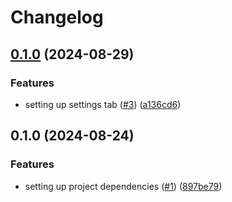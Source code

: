 # Changelog

## [0.1.0](https://github.com/Stackclash/obsidian-ttrpg-audio-controller/compare/0.1.0...0.1.0) (2024-08-29)


### Features

* setting up settings tab ([#3](https://github.com/Stackclash/obsidian-ttrpg-audio-controller/issues/3)) ([a136cd6](https://github.com/Stackclash/obsidian-ttrpg-audio-controller/commit/a136cd6871c8e48d4dc52561aa54ed79903595ad))

## 0.1.0 (2024-08-24)


### Features

* setting up project dependencies ([#1](https://github.com/Stackclash/obsidian-ttrpg-audio-controller/issues/1)) ([897be79](https://github.com/Stackclash/obsidian-ttrpg-audio-controller/commit/897be796363381d0c49d25f05c616d5de1eb9b41))
